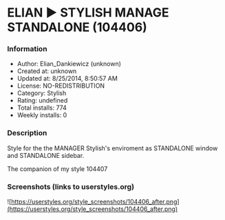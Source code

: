 # ELIAN ► STYLISH MANAGE STANDALONE (104406)

### Information
- Author: Elian_Dankiewicz (unknown)
- Created at: unknown
- Updated at: 8/25/2014, 8:50:57 AM
- License: NO-REDISTRIBUTION
- Category: Stylish
- Rating: undefined
- Total installs: 774
- Weekly installs: 0


### Description
Style for the the MANAGER Stylish's enviroment as STANDALONE window and STANDALONE sidebar.

The companion of my style 104407


### Screenshots (links to userstyles.org)
![https://userstyles.org/style_screenshots/104406_after.png](https://userstyles.org/style_screenshots/104406_after.png)


